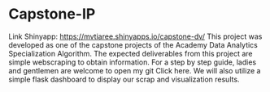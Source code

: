 # Capstone-IP
Link Shinyapp: https://mvtiaree.shinyapps.io/capstone-dv/
This project was developed as one of the capstone projects of the Academy Data Analytics Specialization Algorithm. The expected deliverables from this project are simple webscraping to obtain information. For a step by step guide, ladies and gentlemen are welcome to open my git Click here. We will also utilize a simple flask dashboard to display our scrap and visualization results.
